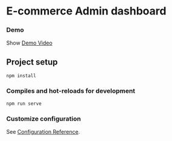 # E-commerce Admin dashboard 

### Demo 
Show [Demo Video](https://drive.google.com/file/d/1Pmzg4QriM8Qi4yncPq2RIL7XcWY4JHE2/view?usp=sharing)


## Project setup
```
npm install
```

### Compiles and hot-reloads for development
```
npm run serve
```

### Customize configuration
See [Configuration Reference](https://cli.vuejs.org/config/).
